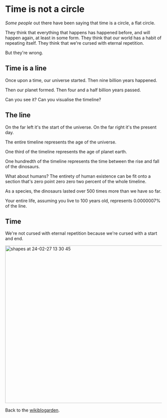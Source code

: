 # Time is not a circle

*Some people* out there have been saying that time is a circle, a flat circle.

They think that everything that happens has happened before, and will happen again, at least in some form. They think that our world has a habit of repeating itself. They think that we're cursed with eternal repetition.

But they're wrong.

## Time is a line

Once upon a time, our universe started. Then nine billion years happened.

Then our planet formed. Then four and a half billion years passed.

Can you see it? Can you visualise the timeline?

## The line

On the far left it's the start of the universe. On the far right it's the present day.

The entire timeline represents the age of the universe.

One third of the timeline represents the age of planet earth.

One hundredth of the timeline represents the time between the rise and fall of the dinosaurs.

What about humans? The entirety of human existence can be fit onto a section that's zero point zero zero two percent of the whole timeline. 

As a species, the dinosaurs lasted over 500 times more than we have so far.

Your entire life, assuming you live to 100 years old, represents 0.0000007% of the line.

## Time

We're not cursed with eternal repetition because we're cursed with a start and end.

<img width="508" alt="shapes at 24-02-27 13 30 45" src="https://github.com/TodePond/TodePondDotCom/assets/15892272/6518987c-8874-4c0b-b483-4680075fd597">

<br>

Back to the [wikiblogarden](/wikiblogarden).
